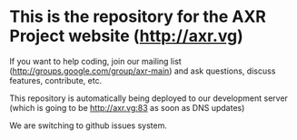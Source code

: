 This is the repository for the AXR Project website (http://axr.vg)
===

If you want to help coding, join our mailing list (http://groups.google.com/group/axr-main) and ask questions, discuss features, contribute, etc.

This repository is automatically being deployed to our development server (which is going to be http://axr.vg:83 as soon as DNS updates)

We are switching to github issues system.
